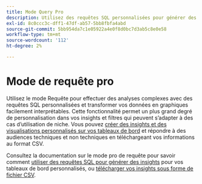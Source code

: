 ```yaml
---
title: Mode Query Pro
description: Utilisez des requêtes SQL personnalisées pour générer des graphiques et des informations pour vos tableaux de bord personnalisés.
exl-id: 8c0ccc3c-dff1-47df-ab57-5bb8fbfa4abd
source-git-commit: 5bb954da7c1e05922a4e0f8d0bc7d3ab5c8e0e58
workflow-type: tm+mt
source-wordcount: '112'
ht-degree: 2%

---
```


# Mode de requête pro

Utilisez le mode Requête pour effectuer des analyses complexes avec des requêtes SQL personnalisées et transformer vos données en graphiques facilement interprétables. Cette fonctionnalité permet un plus grand degré de personnalisation dans vos insights et filtres qui peuvent s’adapter à des cas d’utilisation de niche. Vous pouvez [créer des insights et des visualisations personnalisés sur vos tableaux de bord](../../../dashboards/data-distiller/customizable-insights/overview.md) et répondre à des audiences techniques et non techniques en téléchargeant vos informations au format CSV.

Consultez la documentation sur le mode pro de requête pour savoir comment [utiliser des requêtes SQL pour générer des insights](../../../dashboards/data-distiller/customizable-insights/query-pro-mode.md) pour vos tableaux de bord personnalisés, ou [télécharger vos insights sous forme de fichier CSV](../../../dashboards/data-distiller/customizable-insights/view-more.md#download-csv).
